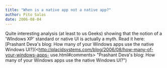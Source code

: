 ```yaml
---
title: "When is a native app not a native app?"
author: Pito Salas
date: 2006-08-04
---
```


Quite interesting analysis (at least to us Geeks) showing that the notion of a
'WIndows XP' standard or native UI is actually a myth. Read it here: [Prashant
Deva's blog: How many of your Windows apps use the native Windows
UI?](<http://placidsystems.com/blog/2006/08/how-many-of-your-windows-apps-
use.html#comments> "Prashant Deva's blog: How many of your Windows apps use
the native Windows UI?")


